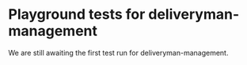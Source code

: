 # Playground tests for deliveryman-management
We are still awaiting the first test run for deliveryman-management.
